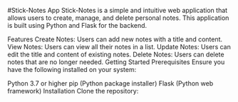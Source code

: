 #Stick-Notes App
Stick-Notes is a simple and intuitive web application that allows users to create, manage, and delete personal notes. This application is built using Python and Flask for the backend.

Features
Create Notes: Users can add new notes with a title and content.
View Notes: Users can view all their notes in a list.
Update Notes: Users can edit the title and content of existing notes.
Delete Notes: Users can delete notes that are no longer needed.
Getting Started
Prerequisites
Ensure you have the following installed on your system:

Python 3.7 or higher
pip (Python package installer)
Flask (Python web framework)
Installation
Clone the repository:
